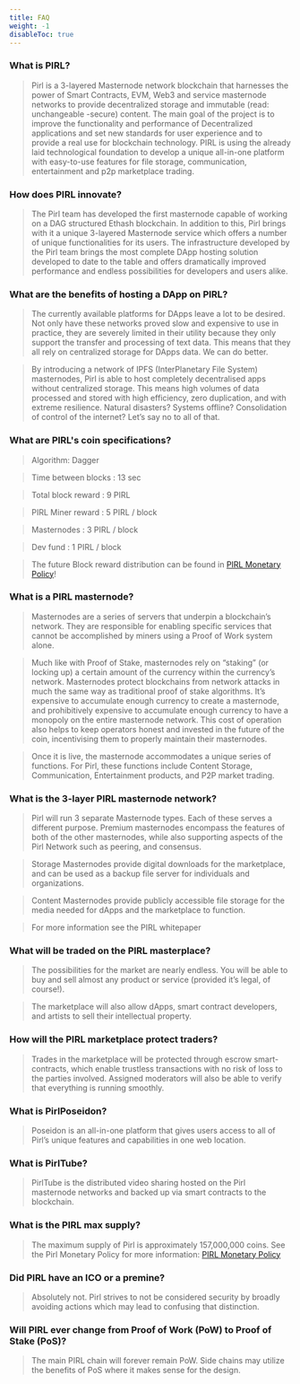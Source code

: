 ```yaml
---
title: FAQ
weight: -1
disableToc: true
---
```


### What is PIRL?
> Pirl is a 3-layered Masternode network blockchain that harnesses the power of Smart Contracts, EVM, Web3 and service masternode networks to provide decentralized storage and immutable (read: unchangeable -secure) content. The main goal of the project is to improve the functionality and performance of Decentralized applications and set new standards for user experience and to provide a real use for blockchain technology. PIRL is using the already laid technological foundation to develop a unique all-in-one platform with easy-to-use features for file storage, communication, entertainment and p2p marketplace trading.

### How does PIRL innovate?
> The Pirl team has developed the first masternode capable of working on a DAG structured Ethash blockchain. In addition to this, Pirl brings with it a unique 3-layered Masternode service which offers a number of unique functionalities for its users. The infrastructure developed by the Pirl team brings the most complete DApp hosting solution developed to date to the table and offers dramatically improved performance and endless possibilities for developers and users alike.

### What are the benefits of hosting a DApp on PIRL?
> The currently available platforms for DApps leave a lot to be desired. Not only have these networks proved slow and expensive to use in practice, they are severely limited in their utility because they only support the transfer and processing of text data. This means that they all rely on centralized storage for DApps data. We can do better.

> By introducing a network of IPFS (InterPlanetary File System) masternodes, Pirl is able to host completely decentralised apps without centralized storage. This means high volumes of data processed and stored with high efficiency, zero duplication, and with extreme resilience. Natural disasters? Systems offline? Consolidation of control of the internet? Let’s say no to all of that.

### What are PIRL's coin specifications?
> Algorithm: Dagger

> Time between blocks : 13 sec

> Total block reward : 9 PIRL

> PIRL Miner reward : 5 PIRL / block

> Masternodes : 3 PIRL / block

> Dev fund : 1 PIRL / block

> The future Block reward distribution can be found in [PIRL Monetary Policy](https://pirl.io/en/monetary-policy)!

### What is a PIRL masternode?
> Masternodes are a series of servers that underpin a blockchain’s network. They are responsible for enabling specific services that cannot be accomplished by miners using a Proof of Work system alone.

> Much like with Proof of Stake, masternodes rely on “staking” (or locking up) a certain amount of the currency within the currency’s network.  Masternodes protect blockchains from network attacks in much the same way as traditional proof of stake algorithms. It’s expensive to accumulate enough currency to create a masternode, and prohibitively expensive to accumulate enough currency to have a monopoly on the entire masternode network. This cost of operation also helps to keep operators honest and invested in the future of the coin, incentivising them to properly maintain their masternodes.

> Once it is live, the masternode accommodates a unique series of functions.  For Pirl, these functions include Content Storage, Communication, Entertainment products, and P2P market trading.

### What is the 3-layer PIRL masternode network?
> Pirl will run 3 separate Masternode types. Each of these serves a different purpose. Premium masternodes encompass the features of both of the other masternodes, while also supporting aspects of the Pirl Network such as peering, and consensus.

> Storage Masternodes provide digital downloads for the marketplace, and can be used as a backup file server for individuals and organizations.

> Content Masternodes provide publicly accessible file storage for the media needed for dApps and the marketplace to function.

> For more information see the PIRL whitepaper

### What will be traded on the PIRL masterplace?
> The possibilities for the market are nearly endless. You will be able to buy and sell almost any product or service (provided it’s legal, of course!).

> The marketplace will also allow dApps, smart contract developers, and artists to sell their intellectual property.

### How will the PIRL marketplace protect traders?
> Trades in the marketplace will be protected through escrow smart-contracts, which enable trustless transactions with no risk of loss to the parties involved. Assigned moderators will also be able to verify that everything is running smoothly.

### What is PirlPoseidon?
> Poseidon is an all-in-one platform that gives users access to all of Pirl’s unique features and capabilities in one web location.

### What is PirlTube?
> PirlTube is the distributed video sharing hosted on the Pirl masternode networks and backed up via smart contracts to the blockchain.

### What is the PIRL max supply?
> The maximum supply of Pirl is approximately 157,000,000 coins. See the Pirl Monetary Policy for more information: [PIRL Monetary Policy](https://pirl.io/en/monetary-policy)

### Did PIRL have an ICO or a premine?
> Absolutely not. Pirl strives to not be considered security by broadly avoiding actions which may lead to confusing that distinction.

### Will PIRL ever change from Proof of Work (PoW) to Proof of Stake (PoS)?
> The main PIRL chain will forever remain PoW.  Side chains may utilize the benefits of PoS where it makes sense for the design.
